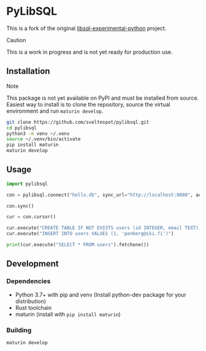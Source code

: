 # PyLibSQL

This is a fork of the original [libsql-experimental-python](https://github.com/tursodatabase/libsql-experimental-python/) project.

> [!CAUTION]
> This is a work in progress and is not yet ready for production use.

## Installation

> [!NOTE]
> This package is not yet available on PyPI and must be installed from source.
> Easiest way to install is to clone the repository, source the virtual environment
> and run `maturin develop`.

```bash
git clone https://github.com/sveltespot/pylibsql.git
cd pylibsql
python3 -m venv ~/.venv
source ~/.venv/bin/activate
pip install maturin
maturin develop
```

## Usage

```python
import pylibsql

con = pylibsql.connect("hello.db", sync_url="http://localhost:8080", auth_token="")

con.sync()

cur = con.cursor()

cur.execute("CREATE TABLE IF NOT EXISTS users (id INTEGER, email TEXT);")
cur.execute("INSERT INTO users VALUES (1, 'penberg@iki.fi')")

print(cur.execute("SELECT * FROM users").fetchone())
```

## Development

### Dependencies

  - Python 3.7+ with pip and venv (Install python-dev package for your distribution)
  - Rust toolchain
  - maturin (install with `pip install maturin`)

### Building
  
  ```bash
  maturin develop
  ```
